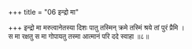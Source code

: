 +++
title = "06 इन्द्रो मा"

+++
इन्द्रो मा मरुत्वानेतस्या दिशः पातु तस्मिन् क्रमे तस्मिं श्रये तां पुरं प्रैमि ।  
स मा रक्षतु स मा गोपायतु तस्मा आत्मानं परि ददे स्वाहा ॥८॥